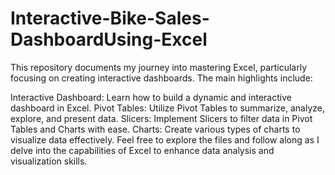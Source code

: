 # Interactive-Bike-Sales-DashboardUsing-Excel
This repository documents my journey into mastering Excel, particularly focusing on creating interactive dashboards. The main highlights include:

Interactive Dashboard: Learn how to build a dynamic and interactive dashboard in Excel.
Pivot Tables: Utilize Pivot Tables to summarize, analyze, explore, and present data.
Slicers: Implement Slicers to filter data in Pivot Tables and Charts with ease.
Charts: Create various types of charts to visualize data effectively.
Feel free to explore the files and follow along as I delve into the capabilities of Excel to enhance data analysis and visualization skills.
